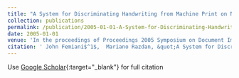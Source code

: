 ```yaml
---
title: "A System for Discriminating Handwriting from Machine Print on Noisy Arabic Documents"
collection: publications
permalink: /publication/2005-01-01-A-System-for-Discriminating-Handwriting-from-Machine-Print-on-Noisy-Arabic-Documents
date: 2005-01-01
venue: 'In the proceedings of Proceedings 2005 Symposium on Document Image Understanding Technology'
citation: ' John Femiani$^1$,  Mariano Razdan, &quot;A System for Discriminating Handwriting from Machine Print on Noisy Arabic Documents.&quot; In the proceedings of Proceedings 2005 Symposium on Document Image Understanding Technology, 2005.'
---
```

Use [Google Scholar](https://scholar.google.com/scholar?q=A+System+for+Discriminating+Handwriting+from+Machine+Print+on+Noisy+Arabic+Documents){:target="_blank"} for full citation